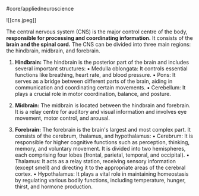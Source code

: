 #core/appliedneuroscience

![[cns.jpeg]]

The central nervous system (CNS) is the major control centre of the body, **responsible for processing and coordinating information.** It consists of the **brain and the spinal cord.** The CNS can be divided into three main regions: the hindbrain, midbrain, and forebrain.

1. **Hindbrain:** The hindbrain is the posterior part of the brain and includes several important structures:
	▪	Medulla oblongata: It controls essential functions like breathing, heart rate, and blood pressure.
	▪	Pons: It serves as a bridge between different parts of the brain, aiding in communication and coordinating certain movements.
	▪	Cerebellum: It plays a crucial role in motor coordination, balance, and posture.

2. **Midbrain:** The midbrain is located between the hindbrain and forebrain. It is a relay centre for auditory and visual information and involves eye movement, motor control, and arousal.

3. **Forebrain:** The forebrain is the brain's largest and most complex part. It consists of the cerebrum, thalamus, and hypothalamus:
	▪	Cerebrum: It is responsible for higher cognitive functions such as perception, thinking, memory, and voluntary movement. It is divided into two hemispheres, each comprising four lobes (frontal, parietal, temporal, and occipital).
	▪	Thalamus: It acts as a relay station, receiving sensory information (except smell) and directing it to the appropriate areas of the cerebral cortex.
	▪	Hypothalamus: It plays a vital role in maintaining homeostasis by regulating various bodily functions, including temperature, hunger, thirst, and hormone production.
